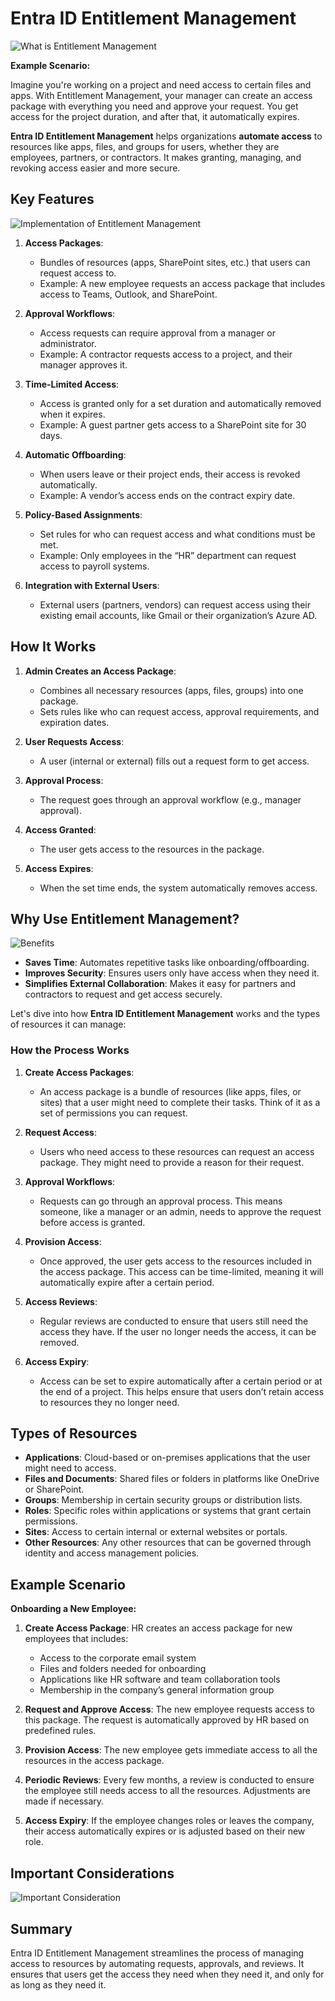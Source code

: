 # Entra ID Entitlement Management

![What is Entitlement Management](images/entra-entitlement-management.png)

**Example Scenario:**

Imagine you're working on a project and need access to certain files and apps. With Entitlement Management, your manager can create an access package with everything you need and approve your request. You get access for the project duration, and after that, it automatically expires.

**Entra ID Entitlement Management** helps organizations **automate access** to resources like apps, files, and groups for users, whether they are employees, partners, or contractors. It makes granting, managing, and revoking access easier and more secure.

## **Key Features**

![Implementation of Entitlement Management](images/entra-entitlement-management-components.png)

1. **Access Packages**:

   - Bundles of resources (apps, SharePoint sites, etc.) that users can request access to.
   - Example: A new employee requests an access package that includes access to Teams, Outlook, and SharePoint.

2. **Approval Workflows**:

   - Access requests can require approval from a manager or administrator.
   - Example: A contractor requests access to a project, and their manager approves it.

3. **Time-Limited Access**:

   - Access is granted only for a set duration and automatically removed when it expires.
   - Example: A guest partner gets access to a SharePoint site for 30 days.

4. **Automatic Offboarding**:

   - When users leave or their project ends, their access is revoked automatically.
   - Example: A vendor’s access ends on the contract expiry date.

5. **Policy-Based Assignments**:

   - Set rules for who can request access and what conditions must be met.
   - Example: Only employees in the “HR” department can request access to payroll systems.

6. **Integration with External Users**:
   - External users (partners, vendors) can request access using their existing email accounts, like Gmail or their organization’s Azure AD.

## **How It Works**

1. **Admin Creates an Access Package**:

   - Combines all necessary resources (apps, files, groups) into one package.
   - Sets rules like who can request access, approval requirements, and expiration dates.

2. **User Requests Access**:

   - A user (internal or external) fills out a request form to get access.

3. **Approval Process**:

   - The request goes through an approval workflow (e.g., manager approval).

4. **Access Granted**:

   - The user gets access to the resources in the package.

5. **Access Expires**:
   - When the set time ends, the system automatically removes access.

## **Why Use Entitlement Management?**

![Benefits](images/entra-entitlement-management-benefits.png)

- **Saves Time**: Automates repetitive tasks like onboarding/offboarding.
- **Improves Security**: Ensures users only have access when they need it.
- **Simplifies External Collaboration**: Makes it easy for partners and contractors to request and get access securely.

Let's dive into how **Entra ID Entitlement Management** works and the types of resources it can manage:

### How the Process Works

1. **Create Access Packages**:

   - An access package is a bundle of resources (like apps, files, or sites) that a user might need to complete their tasks. Think of it as a set of permissions you can request.

2. **Request Access**:

   - Users who need access to these resources can request an access package. They might need to provide a reason for their request.

3. **Approval Workflows**:

   - Requests can go through an approval process. This means someone, like a manager or an admin, needs to approve the request before access is granted.

4. **Provision Access**:

   - Once approved, the user gets access to the resources included in the access package. This access can be time-limited, meaning it will automatically expire after a certain period.

5. **Access Reviews**:

   - Regular reviews are conducted to ensure that users still need the access they have. If the user no longer needs the access, it can be removed.

6. **Access Expiry**:
   - Access can be set to expire automatically after a certain period or at the end of a project. This helps ensure that users don’t retain access to resources they no longer need.

## Types of Resources

- **Applications**: Cloud-based or on-premises applications that the user might need to access.
- **Files and Documents**: Shared files or folders in platforms like OneDrive or SharePoint.
- **Groups**: Membership in certain security groups or distribution lists.
- **Roles**: Specific roles within applications or systems that grant certain permissions.
- **Sites**: Access to certain internal or external websites or portals.
- **Other Resources**: Any other resources that can be governed through identity and access management policies.

## Example Scenario

**Onboarding a New Employee:**

1. **Create Access Package**: HR creates an access package for new employees that includes:

   - Access to the corporate email system
   - Files and folders needed for onboarding
   - Applications like HR software and team collaboration tools
   - Membership in the company’s general information group

2. **Request and Approve Access**: The new employee requests access to this package. The request is automatically approved by HR based on predefined rules.

3. **Provision Access**: The new employee gets immediate access to all the resources in the access package.

4. **Periodic Reviews**: Every few months, a review is conducted to ensure the employee still needs access to all the resources. Adjustments are made if necessary.

5. **Access Expiry**: If the employee changes roles or leaves the company, their access automatically expires or is adjusted based on their new role.

## Important Considerations

![Important Consideration](images/entra-entitlement-management-notes.png)

## Summary

Entra ID Entitlement Management streamlines the process of managing access to resources by automating requests, approvals, and reviews. It ensures that users get the access they need when they need it, and only for as long as they need it.
